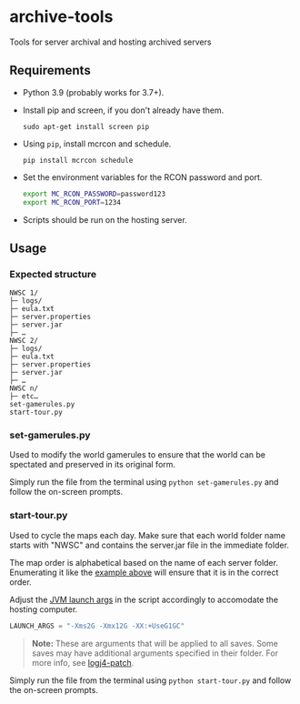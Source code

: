 # archive-tools
Tools for server archival and hosting archived servers

## Requirements

* Python 3.9 (probably works for 3.7+).

* Install pip and screen, if you don't already have them.

  ```
  sudo apt-get install screen pip
  ```
* Using `pip`, install mcrcon and schedule.
  ```
  pip install mcrcon schedule
  ```
* Set the environment variables for the RCON password and port.

  ```bash
  export MC_RCON_PASSWORD=password123
  export MC_RCON_PORT=1234
  ```
* Scripts should be run on the hosting server.

## Usage

### Expected structure

```
NWSC 1/
├─ logs/
├─ eula.txt
├─ server.properties
├─ server.jar
├─ …
NWSC 2/
├─ logs/
├─ eula.txt
├─ server.properties
├─ server.jar
├─ …
NWSC n/
├─ etc…
set-gamerules.py
start-tour.py
```

### set-gamerules.py

Used to modify the world gamerules to ensure that the world can be spectated and preserved in its original form.

Simply run the file from the terminal using `python set-gamerules.py` and follow the on-screen prompts.


### start-tour.py

Used to cycle the maps each day. Make sure that each world folder name starts with "NWSC" and contains the server.jar
file in the immediate folder.

The map order is alphabetical based on the name of each server folder. Enumerating it like the 
[example above](#expected-structure) will ensure that it is in the correct order.

Adjust the [JVM launch args](https://github.com/nwselfcheckout/mc-utils/blob/b1e57fe0117364ea48aa2bfb894694e31a3f8947/archive-tools/start-tour.py#L17)
in the script accordingly to accomodate the hosting computer.
```py
LAUNCH_ARGS = "-Xms2G -Xmx12G -XX:+UseG1GC"
```

> **Note:** These are arguments that will be applied to all saves. Some saves may have additional arguments
> specified in their folder. For more info, see [logj4-patch](https://github.com/nwselfcheckout/mc-utils/tree/main/archive-tools/log4j-patch).

Simply run the file from the terminal using `python start-tour.py` and follow the on-screen prompts.
